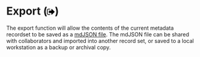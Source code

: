 # Export \(![](/assets/symbol_sign-out_16.png)\)

The export function will allow the contents of the current metadata recordset to be saved as a [mdJSON file](https://github.com/adiwg/mdJson-schemas/blob/master/test/draft-04.json). The mdJSON file can be shared with collaborators and imported into another record set, or saved to a local workstation as a backup or archival copy. 

